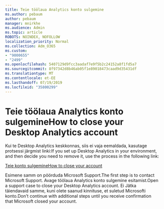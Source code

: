 ```yaml
---
title: Teie töölaua Analytics konto sulgemine
ms.author: pebaum
author: pebaum
manager: mnirkhe
ms.audience: Admin
ms.topic: article
ROBOTS: NOINDEX, NOFOLLOW
localization_priority: Normal
ms.collection: Adm_O365
ms.custom:
- "9000655"
- "2499"
ms.openlocfilehash: 5407129d9fcc3aadaf7e9f5b2c24152a8f1fd5a7
ms.sourcegitcommit: 8f97342d8b46ab05f1e89018473caad9d35431df
ms.translationtype: MT
ms.contentlocale: et-EE
ms.lasthandoff: 07/19/2019
ms.locfileid: "35800299"
---
```

# <a name="how-to-close-your-desktop-analytics-account"></a><span data-ttu-id="5e067-102">Teie töölaua Analytics konto sulgemine</span><span class="sxs-lookup"><span data-stu-id="5e067-102">How to close your Desktop Analytics account</span></span>

<span data-ttu-id="5e067-103">Kui te Desktop Analytics keskkonnas, siis ei vaja eemaldada, kasutage protsessi järgmist linki:</span><span class="sxs-lookup"><span data-stu-id="5e067-103">If you set up Desktop Analytics in your environment, and then decide you need to remove it, use the process in the following link:</span></span>

[<span data-ttu-id="5e067-104">Teie konto sulgemine</span><span class="sxs-lookup"><span data-stu-id="5e067-104">How to close your account</span></span>](https://docs.microsoft.com/sccm/desktop-analytics/account-close)

<span data-ttu-id="5e067-105">Esimene samm on pöörduda Microsoft Support.</span><span class="sxs-lookup"><span data-stu-id="5e067-105">The first step is to contact Microsoft Support.</span></span> <span data-ttu-id="5e067-106">Avage töölaua Analytics konto sulgemine esitamist.</span><span class="sxs-lookup"><span data-stu-id="5e067-106">Open a support case to close your Desktop Analytics account.</span></span> <span data-ttu-id="5e067-107">Ei Jätka täiendavaid samme, kuni olete saanud kinnituse, et suletud Microsofti konto.</span><span class="sxs-lookup"><span data-stu-id="5e067-107">Don't continue with additional steps until you receive confirmation that Microsoft closed your account.</span></span>